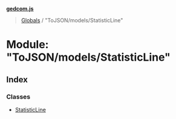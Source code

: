 **[gedcom.js](../README.md)**

> [Globals](../globals.md) / "ToJSON/models/StatisticLine"

# Module: "ToJSON/models/StatisticLine"

## Index

### Classes

* [StatisticLine](../classes/_tojson_models_statisticline_.statisticline.md)
